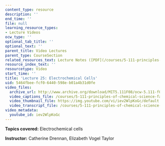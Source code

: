 ```yaml
---
content_type: resource
description: ''
end_time: ''
file: null
learning_resource_types:
- Lecture Videos
ocw_type: ''
optional_tab_title: ''
optional_text: ''
parent_title: Video Lectures
parent_type: CourseSection
related_resources_text: Lecture Notes ([PDF](/courses/5-111-principles-of-chemical-science-fall-2008/resources/lecnotes25))
resource_index_text: ''
resourcetype: Video
start_time: ''
title: 'Lecture 25: Electrochemical Cells'
uid: 5464fbee-fcf0-6440-598e-b01a4b31d0fe
video_files:
  archive_url: http://www.archive.org/download/MIT5.111F08/ocw-5.111-f08-lec25_300k.mp4
  video_captions_file: /courses/5-111-principles-of-chemical-science-fall-2008/3d32c22186585e9981aef71a76e8223c_iev2WlpKoGc.vtt
  video_thumbnail_file: https://img.youtube.com/vi/iev2WlpKoGc/default.jpg
  video_transcript_file: /courses/5-111-principles-of-chemical-science-fall-2008/0c72b3f89fba7caa77917f7e2a335819_iev2WlpKoGc.pdf
video_metadata:
  youtube_id: iev2WlpKoGc
---
```


**Topics covered:** Electrochemical cells

**Instructor:** Catherine Drennan, Elizabeth Vogel Taylor



